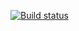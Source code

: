 [![Build status](https://ci.appveyor.com/api/projects/status/hfdxqjntt8jlmda3/branch/main?svg=true)](https://ci.appveyor.com/project/PainTendoo/cor/branch/main)
